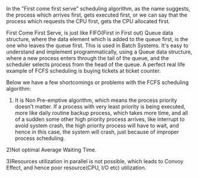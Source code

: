 In the "First come first serve" scheduling algorithm, as the name suggests, the process which arrives first, gets executed first, or we can say that the process which requests the CPU first, gets the CPU allocated first.

First Come First Serve, is just like FIFO(First in First out) Queue data structure, where the data element which is added to the queue first, is the one who leaves the queue first.
This is used in Batch Systems.
It's easy to understand and implement programmatically, using a Queue data structure, where a new process enters through the tail of the queue, and the scheduler selects process from the head of the queue.
A perfect real life example of FCFS scheduling is buying tickets at ticket counter.

Below we have a few shortcomings or problems with the FCFS scheduling algorithm:

1) It is Non Pre-emptive algorithm, which means the process priority doesn't matter.
If a process with very least priority is being executed, more like daily routine backup process, which takes more time, and all of a sudden some other high priority process arrives, like interrupt to avoid system crash, the high priority process will have to wait, and hence in this case, the system will crash, just because of improper process scheduling.

2)Not optimal Average Waiting Time.

3)Resources utilization in parallel is not possible, which leads to Convoy Effect, and hence poor resource(CPU, I/O etc) utilization.

